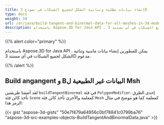 ```yaml
---
title: إنشاء بيانات مظلية وثنائية الشكل لجميع الشبكات في نموذج 3D
type: docs
weight: 10
url: /ar/java/build-tangent-and-binormal-data-for-all-meshes-in-3d-model/
description: باستخدام Aspose.3D for Java API ، يمكن للمطورين إنشاء بيانات ماسية وثنائية الشكل لجميع الشبكات في أي مستند 3D مدعوم.
---
```

{{% alert color="primary" %}} 

باستخدام Aspose.3D for Java API ، يمكن للمطورين إنشاء بيانات ماسية وثنائية الشكل لجميع الشبكات في أي مستند 3D مدعوم.

{{% /alert %}} 
##  **Build angangent و Bالبيانات غير الطبيعية ل Msh**
لقد أضفنا طريقتين `buildTangentBinormal` في فئة `PolygonModifier`. إحدى الطرق تأخذ كائن فئة `Scene` كمعلمة والأخرى تأخذ كائن فئة `Mesh` كمعلمة كما هو موضح في مثال الرمز هذا:

{{< gist "aspose-3d-gists" "50e7f479a64956c0bf78841c0799ba76" "aspose-3d-src-examples-objects-BuildTangentAndBinormalData.java" >}}
